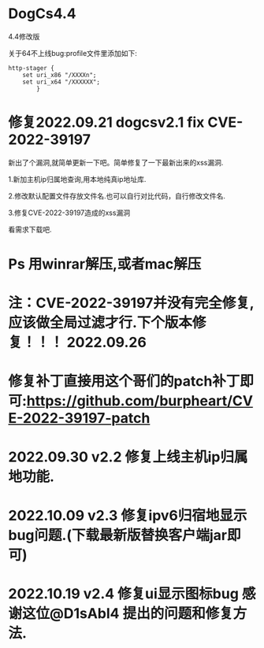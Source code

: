 # DogCs4.4
4.4修改版


关于64不上线bug:profile文件里添加如下:
```
http-stager {
    set uri_x86 "/XXXXn";
    set uri_x64 "/XXXXXX";
        }
```
# 修复2022.09.21 dogcsv2.1  fix CVE-2022-39197

新出了个漏洞,就简单更新一下吧。简单修复了一下最新出来的xss漏洞.

1.新加主机ip归属地查询,用本地纯真ip地址库.

2.修改默认配置文件存放文件名.也可以自行对比代码，自行修改文件名.

3.修复CVE-2022-39197造成的xss漏洞

看需求下载吧.

# Ps 用winrar解压,或者mac解压

# 注：CVE-2022-39197并没有完全修复,应该做全局过滤才行.下个版本修复！！！ 2022.09.26
# 修复补丁直接用这个哥们的patch补丁即可:https://github.com/burpheart/CVE-2022-39197-patch

# 2022.09.30 v2.2 修复上线主机ip归属地功能.

# 2022.10.09 v2.3 修复ipv6归宿地显示bug问题.(下载最新版替换客户端jar即可)

# 2022.10.19 v2.4 修复ui显示图标bug 感谢这位@D1sAbl4 提出的问题和修复方法.

